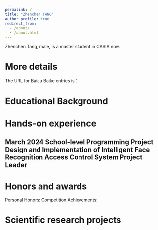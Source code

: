 ```yaml
---
permalink: /
title: "Zhenchen TANG"
author_profile: true
redirect_from: 
  - /about/
  - /about.html
---
```


Zhenchen Tang, male, is a master student in CASIA now.

More details
======
The URL for Baidu Baike entries is：

Educational Background
======


Hands-on experience
======
March 2024       School-level Programming Project             Design and Implementation of Intelligent Face Recognition Access Control System           Project Leader
------


Honors and awards
======
Personal Honors: 
Competition Achievements: 

Scientific research projects
======

